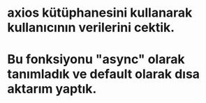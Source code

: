 # axios kütüphanesini kullanarak kullanıcının verilerini cektik.

# Bu fonksiyonu **"async"** olarak tanımladık ve default olarak dısa aktarım yaptık.
